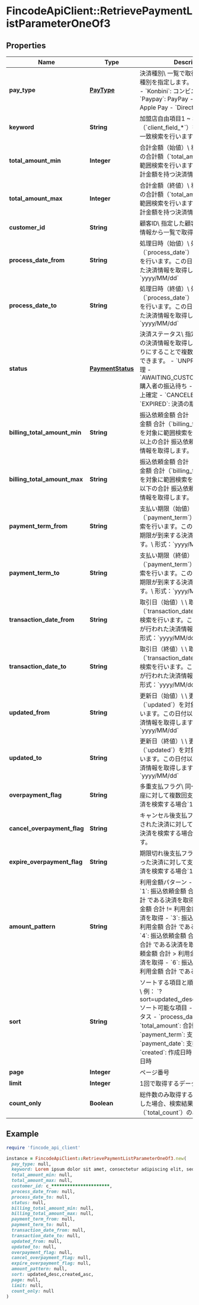 # FincodeApiClient::RetrievePaymentListParameterOneOf3

## Properties

| Name | Type | Description | Notes |
| ---- | ---- | ----------- | ----- |
| **pay_type** | [**PayType**](PayType.md) | 決済種別\\ 一覧で取得する対象の決済種別を指定します。  - &#x60;Card&#x60;: カード - &#x60;Konbini&#x60;: コンビニ決済 - &#x60;Paypay&#x60;: PayPay - &#x60;Applepay&#x60;: Apple Pay - &#x60;Directdebit&#x60;: 口座振替  |  |
| **keyword** | **String** | 加盟店自由項目1 ~ 3（&#x60;client_field_*&#x60;）を対象とした部分一致検索を行います。  | [optional] |
| **total_amount_min** | **Integer** | 合計金額（始値）\\ 利用金額と税送料の合計額（&#x60;total_amount&#x60;）を対象に範囲検索を行います。この値以上の合計金額を持つ決済情報を取得します。  | [optional] |
| **total_amount_max** | **Integer** | 合計金額（終値）\\ 利用金額と税送料の合計額（&#x60;total_amount&#x60;）を対象に範囲検索を行います。この値以下の合計金額を持つ決済情報を取得します。  | [optional] |
| **customer_id** | **String** | 顧客ID\\ 指定した顧客IDに紐づく決済情報から一覧で取得します。  | [optional] |
| **process_date_from** | **String** | 処理日時（始値）\\ 処理日時（&#x60;process_date&#x60;）を対象に範囲検索を行います。この日付以降に処理された決済情報を取得します。\\ \\ 形式：&#x60;yyyy/MM/dd&#x60;  | [optional] |
| **process_date_to** | **String** | 処理日時（終値）\\ 処理日時（&#x60;process_date&#x60;）を対象に範囲検索を行います。この日付以前に処理された決済情報を取得します。\\ \\ 形式：&#x60;yyyy/MM/dd&#x60;  | [optional] |
| **status** | [**PaymentStatus**](PaymentStatus.md) | 決済ステータス\\ 指定したステータスの決済情報を取得します。カンマ区切りにすることで複数指定（OR検索）できます。  - &#x60;UNPROCESSED&#x60;: 未処理 - &#x60;AWAITING_CUSTOMER_PAYMENT&#x60;: 購入者の振込待ち - &#x60;CAPTURED&#x60;: 売上確定 - &#x60;CANCELED&#x60;: キャンセル - &#x60;EXPIRED&#x60;: 決済の期限切れ  | [optional] |
| **billing_total_amount_min** | **String** | 振込依頼金額 合計（始値）\\ 振込依頼金額 合計（&#x60;billing_total_amount&#x60;）を対象に範囲検索を行います。この値以上の合計 振込依頼金額を持つ決済情報を取得します。  | [optional] |
| **billing_total_amount_max** | **String** | 振込依頼金額 合計（終値）\\ 振込依頼金額 合計（&#x60;billing_total_amount&#x60;）を対象に範囲検索を行います。この値以下の合計 振込依頼金額を持つ決済情報を取得します。  | [optional] |
| **payment_term_from** | **String** | 支払い期限（始値）\\ 支払い期限（&#x60;payment_term&#x60;）を対象に範囲検索を行います。この日付以降に支払い期限が到来する決済情報を取得します。\\ 形式：&#x60;yyyy/MM/dd&#x60;  | [optional] |
| **payment_term_to** | **String** | 支払い期限（終値）\\ 支払い期限（&#x60;payment_term&#x60;）を対象に範囲検索を行います。この日付以前に支払い期限が到来する決済情報を取得します。\\ 形式：&#x60;yyyy/MM/dd&#x60;  | [optional] |
| **transaction_date_from** | **String** | 取引日（始値）\\ \\ 取引日（&#x60;transaction_date&#x60;）を対象に範囲検索を行います。この日付以降に振込が行われた決済情報を取得します。\\ 形式：&#x60;yyyy/MM/dd&#x60;  | [optional] |
| **transaction_date_to** | **String** | 取引日（終値）\\ \\ 取引日（&#x60;transaction_date&#x60;）を対象に範囲検索を行います。この日付以前に振込が行われた決済情報を取得します。\\ 形式：&#x60;yyyy/MM/dd&#x60;  | [optional] |
| **updated_from** | **String** | 更新日（始値）\\ \\ 更新日時（&#x60;updated&#x60;）を対象に範囲検索を行います。この日付以降に更新された決済情報を取得します。\\ 形式：&#x60;yyyy/MM/dd&#x60;  | [optional] |
| **updated_to** | **String** | 更新日（終値）\\ \\ 更新日時（&#x60;updated&#x60;）を対象に範囲検索を行います。この日付以前に更新された決済情報を取得します。\\ 形式：&#x60;yyyy/MM/dd&#x60;  | [optional] |
| **overpayment_flag** | **String** | 多重支払フラグ\\ 同一のバーチャル口座に対して複数回支払いが行われた決済を検索する場合&#x60;1&#x60;を指定します。  | [optional] |
| **cancel_overpayment_flag** | **String** | キャンセル後支払フラグ\\ キャンセルされた決済に対して支払いが行われた決済を検索する場合&#x60;1&#x60;を指定します。  | [optional] |
| **expire_overpayment_flag** | **String** | 期限切れ後支払フラグ\\ 期限切れになった決済に対して支払いが行われた決済を検索する場合&#x60;1&#x60;を指定します。  | [optional] |
| **amount_pattern** | **String** | 利用金額パターン  - &#x60;null&#x60;: 全件取得 - &#x60;1&#x60;: 振込依頼金額 合計 &#x3D; 利用金額 合計 である決済を取得 - &#x60;2&#x60;: 振込依頼金額 合計 !&#x3D; 利用金額 合計 である決済を取得 - &#x60;3&#x60;: 振込依頼金額 合計 &lt; 利用金額 合計 である決済を取得 - &#x60;4&#x60;: 振込依頼金額 合計 &lt;&#x3D; 利用金額 合計 である決済を取得 - &#x60;5&#x60;: 振込依頼金額 合計 &gt; 利用金額 合計 である決済を取得 - &#x60;6&#x60;: 振込依頼金額 合計 &gt;&#x3D; 利用金額 合計 である決済を取得  | [optional] |
| **sort** | **String** | ソートする項目と順序を指定します。\\ 例： &#x60;?sort&#x3D;updated␣desc,created␣asc&#x60;\\ \\ ソート可能な項目  - &#x60;status&#x60;: ステータス - &#x60;process_data&#x60;: 処理日時 - &#x60;total_amount&#x60;: 合計金額 - &#x60;payment_term&#x60;: 支払い期限 - &#x60;payment_date&#x60;: 支払い日時 - &#x60;created&#x60;: 作成日時 - &#x60;updated&#x60;: 更新日時  | [optional] |
| **page** | **Integer** | ページ番号 | [optional] |
| **limit** | **Integer** | 1回で取得するデータの最大件数 | [optional] |
| **count_only** | **Boolean** | 総件数のみ取得するか。\\ &#x60;true&#x60;を指定した場合、検索結果の総件数（&#x60;total_count&#x60;）のみ取得します。  | [optional] |

## Example

```ruby
require 'fincode_api_client'

instance = FincodeApiClient::RetrievePaymentListParameterOneOf3.new(
  pay_type: null,
  keyword: Lorem ipsum dolor sit amet, consectetur adipiscing elit, sed do eiusmod tempor incididunt ut labore,
  total_amount_min: null,
  total_amount_max: null,
  customer_id: c_**********************,
  process_date_from: null,
  process_date_to: null,
  status: null,
  billing_total_amount_min: null,
  billing_total_amount_max: null,
  payment_term_from: null,
  payment_term_to: null,
  transaction_date_from: null,
  transaction_date_to: null,
  updated_from: null,
  updated_to: null,
  overpayment_flag: null,
  cancel_overpayment_flag: null,
  expire_overpayment_flag: null,
  amount_pattern: null,
  sort: updated␣desc,created␣asc,
  page: null,
  limit: null,
  count_only: null
)
```

